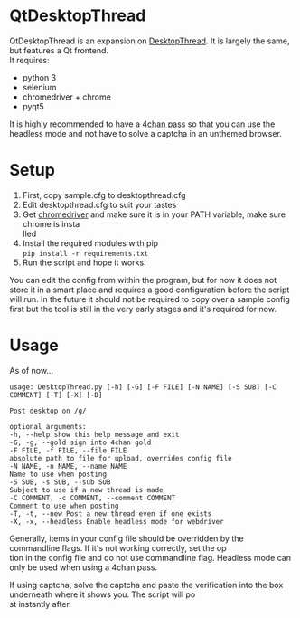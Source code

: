 ﻿# QtDesktopThread
QtDesktopThread is an expansion on [DesktopThread](https://github.com/TidOS/DesktopThread).  It is largely the same, but features a Qt frontend.  
It requires:

 - python 3
 - selenium
 - chromedriver + chrome
 - pyqt5

It is highly recommended to have a [4chan pass](https://www.4channel.org/pass) so that you can use the headless mode and not have to solve a captcha in an unthemed browser.

# Setup
1. First, copy sample.cfg to desktopthread.cfg  
2. Edit desktopthread.cfg to suit your tastes  
3. Get [chromedriver](https://chromedriver.chromium.org) and make sure it is in your PATH variable, make sure chrome is insta  
lled  
4. Install the required modules with pip  
`pip install -r requirements.txt`
5. Run the script and hope it works.

You can edit the config from within the program, but for now it does not store it in a smart place and requires a good configuration before the script will run.  In the future it should not be required to copy over a sample config first but the tool is still in the very early stages and it's required for now.

# Usage  
As of now...  
  

    usage: DesktopThread.py [-h] [-G] [-F FILE] [-N NAME] [-S SUB] [-C COMMENT] [-T] [-X] [-D]  
      
    Post desktop on /g/  
      
    optional arguments:  
    -h, --help show this help message and exit  
    -G, -g, --gold sign into 4chan gold  
    -F FILE, -f FILE, --file FILE  
    absolute path to file for upload, overrides config file  
    -N NAME, -n NAME, --name NAME  
    Name to use when posting  
    -S SUB, -s SUB, --sub SUB  
    Subject to use if a new thread is made  
    -C COMMENT, -c COMMENT, --comment COMMENT  
    Comment to use when posting  
    -T, -t, --new Post a new thread even if one exists  
    -X, -x, --headless Enable headless mode for webdriver 

Generally, items in your config file should be overridden by the commandline flags. If it's not working correctly, set the op  
tion in the config file and do not use commandline flag. Headless mode can only be used when using a 4chan pass. 
  
If using captcha, solve the captcha and paste the verification into the box underneath where it shows you. The script will po  
st instantly after.
